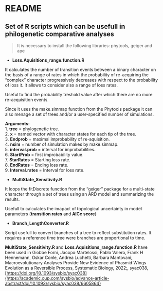 README
================

## Set of R scripts which can be usefull in philogenetic comparative analyses

> It is necessary to install the following libraries: phytools, geiger
> and ape

  - **Loss.Aquisitions\_range.function.R**

It calculates the number of transition events between a binary character
on the basis of a range of rates in which the probability of
re-acquiring the “complex” character progressively decreases with
respect to the probability of loss it. It allows to consider also a
range of loss rates.

Useful to find the probability treshold value after which there are no
more re-acquisition events.

Since it uses the make.simmap function from the Phytools package it can
also menage a set of trees and/or a user-specified number of
simulations.

**Arguments:**  
1\. **tree** = phylogenetic tree.  
2\. **x** = named vector with character states for each tip of the
tree.  
3\. **Endprob** = maximal improbability of re-aquisition.  
4\. **nsim** = number of simulation makes by make.simmap.  
5\. **interval.prob** = interval for improbabilities.  
6\. **StartProb** = first improbability value.  
7\. **StarRates** = Starting loss rate.  
8\. **EndRates** = Ending loss rate.  
9\. **Interval.rates** = Interval for loss rate.

  - **MultiState\_Sensitivity.R**

It loops the fitDiscrete function from the “geiger” package for a
multi-state character through a set of trees using an ARD model and
summarizing the results.

Usefull to calculates the imapact of topological uncertainty in model
parameters (**transition rates** and **AICc score**)

   - **Branch\_LengthConverter.R**

Script usefull to convert branches of a tree to reflect substitution rates. It requires a reference time tree were branches are proportional to time. 

**MultiState\_Sensitivity.R** and **Loss.Aquisitions\_range.function.R** have been used in Giobbe Forni, Jacopo Martelossi, Pablo Valero, Frank H Hennemann, Oskar Conle, Andrea Luchetti, Barbara Mantovani, Macroevolutionary Analyses Provide New Evidence of Phasmid Wings Evolution as a Reversible Process, Systematic Biology, 2022;, syac038, [https://doi.org/10.1093/sysbio/syac038](https://academic.oup.com/sysbio/advance-article-abstract/doi/10.1093/sysbio/syac038/6605864)
